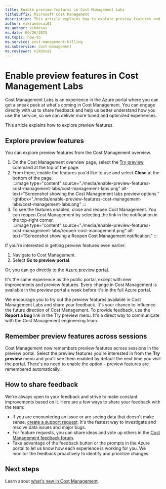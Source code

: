 ```yaml
---
title: Enable preview features in Cost Management Labs
titleSuffix: Microsoft Cost Management
description: This article explains how to explore preview features and provides a list of the recent previews you might be interested in.
author: vikramdesai01
ms.author: vikdesai
ms.date: 06/26/2025
ms.topic: how-to
ms.service: cost-management-billing
ms.subservice: cost-management
ms.reviewer: vikdesai
---
```


# Enable preview features in Cost Management Labs

Cost Management Labs is an experience in the Azure portal where you can get a sneak peek at what's coming in Cost Management. You can engage directly with us to share feedback and help us better understand how you use the service, so we can deliver more tuned and optimized experiences.

This article explains how to explore preview features.

## Explore preview features

You can explore preview features from the Cost Management overview.

1. On the Cost Management overview page, select the [Try preview](https://aka.ms/costmgmt/trypreview) command at the top of the page.
2. From there, enable the features you'd like to use and select **Close** at the bottom of the page.  
    :::image type="content" source="./media/enable-preview-features-cost-management-labs/cost-management-labs.png" alt-text="Screenshot showing the Cost Management labs preview options." lightbox="./media/enable-preview-features-cost-management-labs/cost-management-labs.png" :::
3. To see the features enabled, close and reopen Cost Management. You can reopen Cost Management by selecting the link in the notification in the top-right corner.  
    :::image type="content" source="./media/enable-preview-features-cost-management-labs/reopen-cost-management.png" alt-text="Screenshot showing a Reopen Cost Management notification."  :::

If you're interested in getting preview features even earlier:

1. Navigate to Cost Management.
2. Select **Go to preview portal**.

Or, you can go directly to the [Azure preview portal](https://preview.portal.azure.com/). 

It's the same experience as the public portal, except with new improvements and preview features. Every change in Cost Management is available in the preview portal a week before it's in the full Azure portal.

We encourage you to try out the preview features available in Cost Management Labs and share your feedback. It's your chance to influence the future direction of Cost Management. To provide feedback, use the **Report a bug** link in the Try preview menu. It's a direct way to communicate with the Cost Management engineering team.

<a name="rememberpreviews"></a>

## Remember preview features across sessions

Cost Management now remembers preview features across sessions in the preview portal. Select the preview features you're interested in from the **Try preview** menu and you'll see them enabled by default the next time you visit the portal. There's no need to enable the option – preview features are remembered automatically.

## How to share feedback

We're always open to your feedback and strive to make constant improvements based on it. Here are a few ways to share your feedback with the team:

- If you are encountering an issue or are seeing data that doesn't make sense, [create a support request](https://go.microsoft.com/fwlink/?linkid=2083458). It's the fastest way to investigate and resolve data issues and major bugs.
- For feature requests, you can share ideas and vote up others in the [Cost Management feedback forum](https://aka.ms/costmgmt/feedback).
- Take advantage of the feedback button or the prompts in the Azure portal to let us know how each experience is working for you. We monitor the feedback proactively to identify and prioritize changes.

## Next steps

Learn about [what's new in Cost Management](https://azure.microsoft.com/blog/tag/cost-management/).
